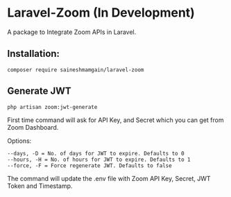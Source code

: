 # Laravel-Zoom (In Development)

A package to Integrate Zoom APIs in Laravel.
##

## Installation:

    composer require saineshmamgain/laravel-zoom
    
## Generate JWT

    php artisan zoom:jwt-generate

First time command will ask for API Key, and Secret which you can get from Zoom Dashboard.

Options:

    --days, -D = No. of days for JWT to expire. Defaults to 0
    --hours, -H = No. of hours for JWT to expire. Defaults to 1
    --force, -F = Force regenerate JWT. Defaults to false

The command will update the .env file with Zoom API Key, Secret, JWT Token and Timestamp.